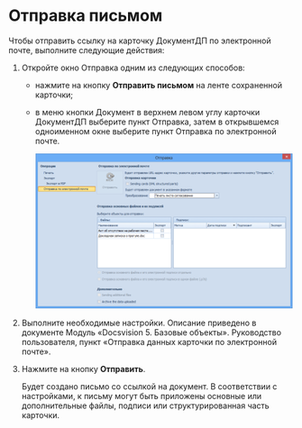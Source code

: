 # Отправка письмом

Чтобы отправить ссылку на карточку ДокументДП по электронной почте, выполните следующие действия:

1. Откройте окно Отправка одним из следующих способов:

   - нажмите на кнопку **Отправить письмом** на ленте сохраненной карточки;

   - в меню кнопки Документ в верхнем левом углу карточки ДокументДП выберите пункт Отправка, затем в открывшемся одноименном окне выберите пункт Отправка по электронной почте.

     ![Окно настроек отправки по электронной почте](img/Card_Mail.png "Окно настроек отправки по электронной почте")

2. Выполните необходимые настройки. Описание приведено в документе Модуль «Docsvision 5. Базовые объекты». Руководство пользователя, пункт «Отправка данных карточки по электронной почте».

3. Нажмите на кнопку **Отправить**.

   Будет создано письмо со ссылкой на документ. В соответствии с настройками, к письму могут быть приложены основные или дополнительные файлы, подписи или структурированная часть карточки.